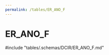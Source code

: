 ```yaml
---
permalink: /tables/ER_ANO_F
---
```

# ER_ANO_F

<!-- ATTENTION : Ne pas supprimer ou modifier la ligne ci-dessous -->
#include "tables/.schemas/DCIR/ER_ANO_F.md"
<!-- ATTENTION : Ne pas supprimer ou modifier la ligne ci-dessus -->
